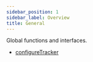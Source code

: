 ```yaml
---
sidebar_position: 1
sidebar_label: Overview
title: General
---
```


Global functions and interfaces.

- [configureTracker](/tracking/api-reference/general/configureTracker.md)
